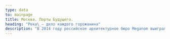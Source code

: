 ```yaml
---
type: data
to: mainpage
title: Москва. Порты Будущего.
heading: "Река\_— дело каждого горожанина"
description: "В 2014 году российское архитектурное бюро Meganom выиграло конкурс на разработку архитектурной концепции прибрежных территорий Москвы-реки и работает сейчас по\_заказу ГАУ «НИ и ПИ Градплан города Москвы». Перспективы проекта связаны с обеспечением социального, экономического и экологического развития территорий в\_долгосрочной перспективе.  Главные принципы проекта — охрана окружающей среды, социально-экономическое, транспортное, инженерное и\_градостроительное развитие (в рамках Стратегии развития территорий вдоль Москвы-реки, Приказ МКА от\_16.03.2017 г № 910). "
---
```


